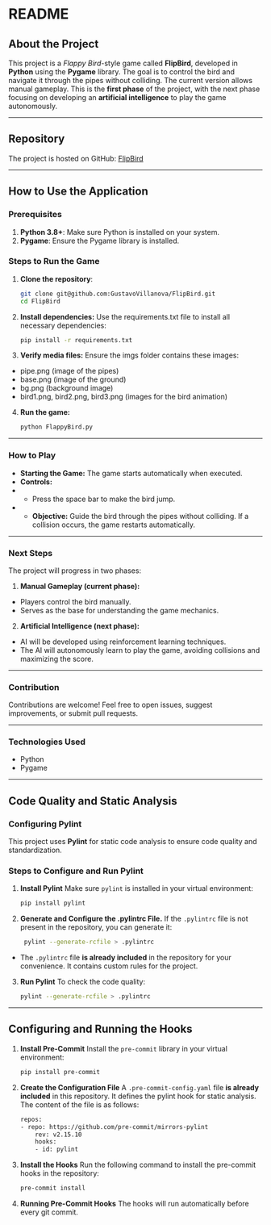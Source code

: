 # README

## About the Project
This project is a *Flappy Bird*-style game called **FlipBird**, developed in **Python** using the **Pygame** library. The goal is to control the bird and navigate it through the pipes without colliding. The current version allows manual gameplay. This is the **first phase** of the project, with the next phase focusing on developing an **artificial intelligence** to play the game autonomously.

---

## Repository
The project is hosted on GitHub: [FlipBird](git@github.com:GustavoVillanova/FlipBird.git)

---

## How to Use the Application

### Prerequisites
1. **Python 3.8+**: Make sure Python is installed on your system.
2. **Pygame**: Ensure the Pygame library is installed.

### Steps to Run the Game
1. **Clone the repository**:
   ```bash
   git clone git@github.com:GustavoVillanova/FlipBird.git
   cd FlipBird
2. **Install dependencies:** Use the requirements.txt file to install all necessary dependencies:

    ```bash
    pip install -r requirements.txt
3. **Verify media files:** Ensure the imgs folder contains these images:

- pipe.png (image of the pipes)
- base.png (image of the ground)
- bg.png (background image)
- bird1.png, bird2.png, bird3.png (images for the bird animation)

4. **Run the game:**

    ```bash
    python FlappyBird.py
---

### How to Play
- **Starting the Game:** The game starts automatically when executed.
- **Controls:**
- - Press the space bar to make the bird jump.
- - **Objective:** Guide the bird through the pipes without colliding. If a collision occurs, the game restarts automatically.

---

### Next Steps
The project will progress in two phases:

1. **Manual Gameplay (current phase):**

- Players control the bird manually.
- Serves as the base for understanding the game mechanics.

2. **Artificial Intelligence (next phase):**

- AI will be developed using reinforcement learning techniques.
- The AI will autonomously learn to play the game, avoiding collisions and maximizing the score.

---

### Contribution
Contributions are welcome! Feel free to open issues, suggest improvements, or submit pull requests.

---

### Technologies Used
- Python
- Pygame

---

## Code Quality and Static Analysis

### Configuring Pylint
This project uses **Pylint** for static code analysis to ensure code quality and standardization.

### Steps to Configure and Run Pylint

1. **Install Pylint**
   Make sure `pylint` is installed in your virtual environment:
   ```bash
   pip install pylint
2. **Generate and Configure the .pylintrc File.**
   If the `.pylintrc` file is not present in the repository, you can generate it:
   ```bash
    pylint --generate-rcfile > .pylintrc
- The `.pylintrc` file **is already included** in the repository for your convenience. It contains custom rules for the project.

3. **Run Pylint**
To check the code quality:
    ```bash
    pylint --generate-rcfile > .pylintrc
---
## Configuring and Running the Hooks
1. **Install Pre-Commit**
Install the `pre-commit` library in your virtual environment:
    ```bash
    pip install pre-commit
2. **Create the Configuration File**
A `.pre-commit-config.yaml` file **is already included** in this repository. It defines the pylint hook for static analysis. The content of the file is as follows:
    ```bash
    repos:
    - repo: https://github.com/pre-commit/mirrors-pylint
        rev: v2.15.10
        hooks:
        - id: pylint
3. **Install the Hooks**
Run the following command to install the pre-commit hooks in the repository:
    ```bash
    pre-commit install
4. **Running Pre-Commit Hooks**
The hooks will run automatically before every git commit.
